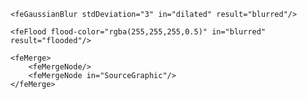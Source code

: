 <filter id="drop-shadow">
    <feMorphology operator="dilate" radius="6" in="SourceAlpha" result="dilated"/>

    <feGaussianBlur stdDeviation="3" in="dilated" result="blurred"/>

    <feFlood flood-color="rgba(255,255,255,0.5)" in="blurred" result="flooded"/>

    <feMerge>
        <feMergeNode/>
        <feMergeNode in="SourceGraphic"/>
    </feMerge>
</filter>

